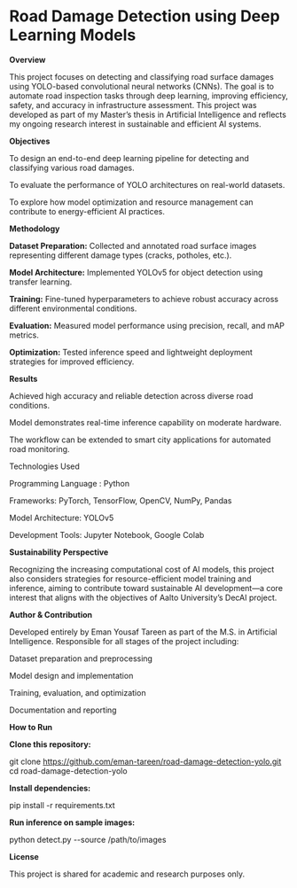# Road Damage Detection using  Deep Learning Models
****Overview****

This project focuses on detecting and classifying road surface damages using YOLO-based convolutional neural networks (CNNs). The goal is to automate road inspection tasks through deep learning, improving efficiency, safety, and accuracy in infrastructure assessment. This project was developed as part of my Master’s thesis in Artificial Intelligence and reflects my ongoing research interest in sustainable and efficient AI systems.

**Objectives**

To design an end-to-end deep learning pipeline for detecting and classifying various road damages.

To evaluate the performance of YOLO architectures on real-world datasets.

To explore how model optimization and resource management can contribute to energy-efficient AI practices.

**Methodology**

**Dataset Preparation:** Collected and annotated road surface images representing different damage types (cracks, potholes, etc.).

**Model Architecture:** Implemented YOLOv5 for object detection using transfer learning.

**Training:** Fine-tuned hyperparameters to achieve robust accuracy across different environmental conditions.

**Evaluation:** Measured model performance using precision, recall, and mAP metrics.

**Optimization:** Tested inference speed and lightweight deployment strategies for improved efficiency.

**Results**

Achieved high accuracy and reliable detection across diverse road conditions.

Model demonstrates real-time inference capability on moderate hardware.

The workflow can be extended to smart city applications for automated road monitoring.

Technologies Used

Programming Language : Python

Frameworks: PyTorch, TensorFlow, OpenCV, NumPy, Pandas

Model Architecture: YOLOv5

Development Tools: Jupyter Notebook, Google Colab

****Sustainability Perspective****

Recognizing the increasing computational cost of AI models, this project also considers strategies for resource-efficient model training and inference, aiming to contribute toward sustainable AI development—a core interest that aligns with the objectives of Aalto University’s DecAI project.

****Author & Contribution****

Developed entirely by Eman Yousaf Tareen as part of the M.S. in Artificial Intelligence.
Responsible for all stages of the project including:

Dataset preparation and preprocessing

Model design and implementation

Training, evaluation, and optimization

Documentation and reporting

****How to Run****

**Clone this repository:**

git clone https://github.com/eman-tareen/road-damage-detection-yolo.git
cd road-damage-detection-yolo


**Install dependencies:**

pip install -r requirements.txt


**Run inference on sample images:**

python detect.py --source /path/to/images

****License****

This project is shared for academic and research purposes only.
